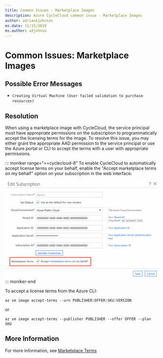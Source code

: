 ```yaml
---
title: Common Issues - Marketplace Images
description: Azure CycleCloud common issue - Marketplace Images
author: adriankjohnson
ms.date: 11/15/2019
ms.author: adjohnso
---
```

# Common Issues: Marketplace Images

## Possible Error Messages

- `Creating Virtual Machine (User failed validation to purchase resources)`

## Resolution

When using a marketplace image with CycleCloud, the service principal must have appropriate permissions on the subscription to programmatically accept the licensing terms for the image. To resolve this issue, you may either grant the appropriate AAD permission to the service principal or use the Azure portal or CLI to accept the terms with a user with appropriate permissions.

::: moniker range=">=cyclecloud-8"
To enable CycleCloud to automatically accept license terms on your behalf, enable the "Accept marketplace terms on my behalf" option on your subscription in the web interface:

![Accept Marketplace terms](../images/auto-accept-terms.png)
::: moniker-end

To accept a license terms from the Azure CLI:

```azurecli-interactive
az vm image accept-terms --urn PUBLISHER:OFFER:SKU:VERSION
```

or

```azurecli-interactive
az vm image accept-terms --publisher PUBLISHER --offer OFFER --plan SKU
```

## More Information

For more information, see [Marketplace Terms](https://azure.microsoft.com/support/legal/marketplace-terms/)

